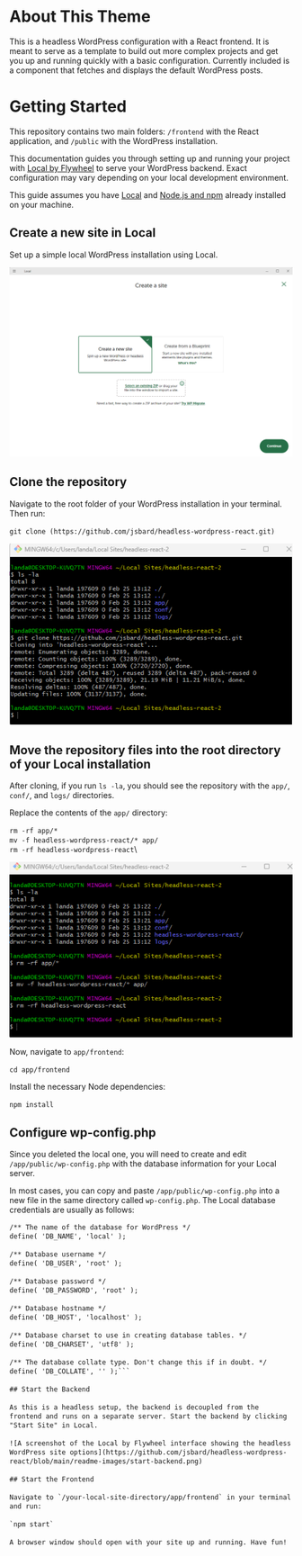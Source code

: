 # About This Theme

This is a headless WordPress configuration with a React frontend. It is meant to serve as a template to build out more complex projects and get you up and running quickly with a basic configuration. Currently included is a component that fetches and displays the default WordPress posts.

# Getting Started

This repository contains two main folders: `/frontend` with the React application, and `/public` with the WordPress installation.

This documentation guides you through setting up and running your project with [Local by Flywheel](https://localwp.com) to serve your WordPress backend. Exact configuration may vary depending on your local development environment.

This guide assumes you have [Local](https://localwp.com) and [Node.js and npm](https://nodejs.org) already installed on your machine.

## Create a new site in Local

Set up a simple local WordPress installation using Local.

![A dialogue showing the Local by Flywheel interface](https://github.com/jsbard/headless-wordpress-react/blob/main/readme-images/local-create.png)

## Clone the repository

Navigate to the root folder of your WordPress installation in your terminal. Then run:

`git clone (https://github.com/jsbard/headless-wordpress-react.git)`

![A screenshot of a terminal cloning the repository](https://github.com/jsbard/headless-wordpress-react/blob/main/readme-images/clone.png)

## Move the repository files into the root directory of your Local installation

After cloning, if you run `ls -la`, you should see the repository with the `app/`, `conf/`, and `logs/` directories.

Replace the contents of the `app/` directory:

`rm -rf app/*`\
`mv -f headless-wordpress-react/* app/`\
`rm -rf headless-wordpress-react`\

![A screenshot of a terminal moving the repository files](https://github.com/jsbard/headless-wordpress-react/blob/main/readme-images/move-site.png)

Now, navigate to `app/frontend`:

`cd app/frontend`

Install the necessary Node dependencies:

`npm install`

## Configure wp-config.php

Since you deleted the local one, you will need to create and edit `/app/public/wp-config.php` with the database information for your Local server. 

In most cases, you can copy and paste `/app/public/wp-config.php` into a new file in the same directory called `wp-config.php`. The Local database credentials are usually as follows:

```// ** Database settings - You can get this info from your web host ** //
/** The name of the database for WordPress */
define( 'DB_NAME', 'local' );

/** Database username */
define( 'DB_USER', 'root' );

/** Database password */
define( 'DB_PASSWORD', 'root' );

/** Database hostname */
define( 'DB_HOST', 'localhost' );

/** Database charset to use in creating database tables. */
define( 'DB_CHARSET', 'utf8' );

/** The database collate type. Don't change this if in doubt. */
define( 'DB_COLLATE', '' );```

## Start the Backend

As this is a headless setup, the backend is decoupled from the frontend and runs on a separate server. Start the backend by clicking "Start Site" in Local.

![A screenshot of the Local by Flywheel interface showing the headless WordPress site options](https://github.com/jsbard/headless-wordpress-react/blob/main/readme-images/start-backend.png)

## Start the Frontend

Navigate to `/your-local-site-directory/app/frontend` in your terminal and run:

`npm start`

A browser window should open with your site up and running. Have fun!


